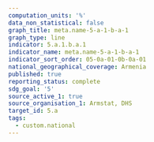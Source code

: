 ```yaml
---
computation_units: '%'
data_non_statistical: false
graph_title: meta.name-5-a-1-b-a-1
graph_type: line
indicator: 5.a.1.b.a.1
indicator_name: meta.name-5-a-1-b-a-1
indicator_sort_order: 05-0a-01-0b-0a-01
national_geographical_coverage: Armenia
published: true
reporting_status: complete
sdg_goal: '5'
source_active_1: true
source_organisation_1: Armstat, DHS
target_id: 5.a
tags:
  - custom.national
---
```


